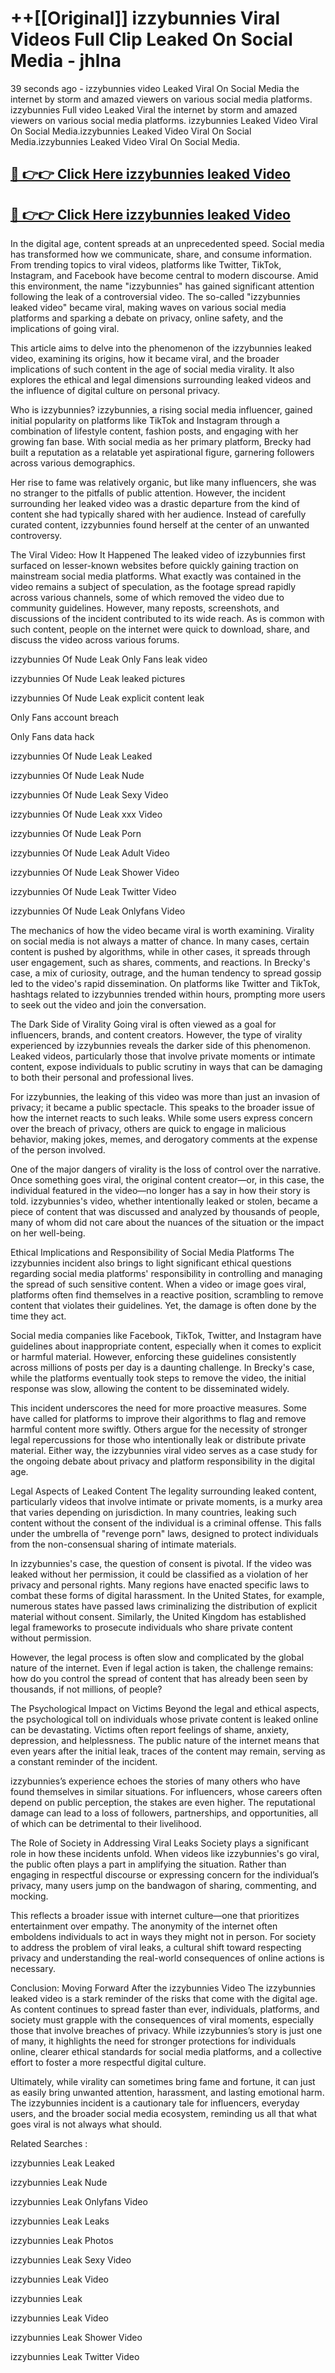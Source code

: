 # ++[[Original]] izzybunnies Viral Videos Full Clip Leaked On Social Media - jhlna<br>

39 seconds ago - izzybunnies video Leaked Viral On Social Media the internet by storm and amazed viewers on various social media platforms.
izzybunnies Full video Leaked Viral the internet by storm and amazed viewers on various social media platforms. izzybunnies Leaked Video Viral On Social Media.izzybunnies Leaked Video Viral On Social Media.izzybunnies Leaked Video Viral On Social Media.<br>


## [🔴 👉👉 Click Here izzybunnies leaked Video ](https://onlyclips.site?title=izzybunnies&ref=git)

## [🔴 👉👉 Click Here izzybunnies leaked Video ](https://onlyclips.site?title=izzybunnies&ref=git)

In the digital age, content spreads at an unprecedented speed. Social media has transformed how we communicate, share, and consume information. From trending topics to viral videos, platforms like Twitter, TikTok, Instagram, and Facebook have become central to modern discourse. Amid this environment, the name "izzybunnies" has gained significant attention following the leak of a controversial video. The so-called "izzybunnies leaked video" became viral, making waves on various social media platforms and sparking a debate on privacy, online safety, and the implications of going viral.

This article aims to delve into the phenomenon of the izzybunnies leaked video, examining its origins, how it became viral, and the broader implications of such content in the age of social media virality. It also explores the ethical and legal dimensions surrounding leaked videos and the influence of digital culture on personal privacy.

Who is izzybunnies?
izzybunnies, a rising social media influencer, gained initial popularity on platforms like TikTok and Instagram through a combination of lifestyle content, fashion posts, and engaging with her growing fan base. With social media as her primary platform, Brecky had built a reputation as a relatable yet aspirational figure, garnering followers across various demographics.

Her rise to fame was relatively organic, but like many influencers, she was no stranger to the pitfalls of public attention. However, the incident surrounding her leaked video was a drastic departure from the kind of content she had typically shared with her audience. Instead of carefully curated content, izzybunnies found herself at the center of an unwanted controversy.

The Viral Video: How It Happened
The leaked video of izzybunnies first surfaced on lesser-known websites before quickly gaining traction on mainstream social media platforms. What exactly was contained in the video remains a subject of speculation, as the footage spread rapidly across various channels, some of which removed the video due to community guidelines. However, many reposts, screenshots, and discussions of the incident contributed to its wide reach. As is common with such content, people on the internet were quick to download, share, and discuss the video across various forums.

izzybunnies Of Nude Leak Only Fans leak video

izzybunnies Of Nude Leak leaked pictures

izzybunnies Of Nude Leak explicit content leak

Only Fans account breach

Only Fans data hack

izzybunnies Of Nude Leak Leaked

izzybunnies Of Nude Leak Nude

izzybunnies Of Nude Leak Sexy Video

izzybunnies Of Nude Leak xxx Video

izzybunnies Of Nude Leak Porn

izzybunnies Of Nude Leak Adult Video

izzybunnies Of Nude Leak Shower Video

izzybunnies Of Nude Leak Twitter Video

izzybunnies Of Nude Leak Onlyfans Video

The mechanics of how the video became viral is worth examining. Virality on social media is not always a matter of chance. In many cases, certain content is pushed by algorithms, while in other cases, it spreads through user engagement, such as shares, comments, and reactions. In Brecky's case, a mix of curiosity, outrage, and the human tendency to spread gossip led to the video's rapid dissemination. On platforms like Twitter and TikTok, hashtags related to izzybunnies trended within hours, prompting more users to seek out the video and join the conversation.

The Dark Side of Virality
Going viral is often viewed as a goal for influencers, brands, and content creators. However, the type of virality experienced by izzybunnies reveals the darker side of this phenomenon. Leaked videos, particularly those that involve private moments or intimate content, expose individuals to public scrutiny in ways that can be damaging to both their personal and professional lives.

For izzybunnies, the leaking of this video was more than just an invasion of privacy; it became a public spectacle. This speaks to the broader issue of how the internet reacts to such leaks. While some users express concern over the breach of privacy, others are quick to engage in malicious behavior, making jokes, memes, and derogatory comments at the expense of the person involved.

One of the major dangers of virality is the loss of control over the narrative. Once something goes viral, the original content creator—or, in this case, the individual featured in the video—no longer has a say in how their story is told. izzybunnies's video, whether intentionally leaked or stolen, became a piece of content that was discussed and analyzed by thousands of people, many of whom did not care about the nuances of the situation or the impact on her well-being.

Ethical Implications and Responsibility of Social Media Platforms
The izzybunnies incident also brings to light significant ethical questions regarding social media platforms' responsibility in controlling and managing the spread of such sensitive content. When a video or image goes viral, platforms often find themselves in a reactive position, scrambling to remove content that violates their guidelines. Yet, the damage is often done by the time they act.

Social media companies like Facebook, TikTok, Twitter, and Instagram have guidelines about inappropriate content, especially when it comes to explicit or harmful material. However, enforcing these guidelines consistently across millions of posts per day is a daunting challenge. In Brecky's case, while the platforms eventually took steps to remove the video, the initial response was slow, allowing the content to be disseminated widely.

This incident underscores the need for more proactive measures. Some have called for platforms to improve their algorithms to flag and remove harmful content more swiftly. Others argue for the necessity of stronger legal repercussions for those who intentionally leak or distribute private material. Either way, the izzybunnies viral video serves as a case study for the ongoing debate about privacy and platform responsibility in the digital age.

Legal Aspects of Leaked Content
The legality surrounding leaked content, particularly videos that involve intimate or private moments, is a murky area that varies depending on jurisdiction. In many countries, leaking such content without the consent of the individual is a criminal offense. This falls under the umbrella of "revenge porn" laws, designed to protect individuals from the non-consensual sharing of intimate materials.

In izzybunnies's case, the question of consent is pivotal. If the video was leaked without her permission, it could be classified as a violation of her privacy and personal rights. Many regions have enacted specific laws to combat these forms of digital harassment. In the United States, for example, numerous states have passed laws criminalizing the distribution of explicit material without consent. Similarly, the United Kingdom has established legal frameworks to prosecute individuals who share private content without permission.

However, the legal process is often slow and complicated by the global nature of the internet. Even if legal action is taken, the challenge remains: how do you control the spread of content that has already been seen by thousands, if not millions, of people?

The Psychological Impact on Victims
Beyond the legal and ethical aspects, the psychological toll on individuals whose private content is leaked online can be devastating. Victims often report feelings of shame, anxiety, depression, and helplessness. The public nature of the internet means that even years after the initial leak, traces of the content may remain, serving as a constant reminder of the incident.

izzybunnies’s experience echoes the stories of many others who have found themselves in similar situations. For influencers, whose careers often depend on public perception, the stakes are even higher. The reputational damage can lead to a loss of followers, partnerships, and opportunities, all of which can be detrimental to their livelihood.

The Role of Society in Addressing Viral Leaks
Society plays a significant role in how these incidents unfold. When videos like izzybunnies's go viral, the public often plays a part in amplifying the situation. Rather than engaging in respectful discourse or expressing concern for the individual’s privacy, many users jump on the bandwagon of sharing, commenting, and mocking.

This reflects a broader issue with internet culture—one that prioritizes entertainment over empathy. The anonymity of the internet often emboldens individuals to act in ways they might not in person. For society to address the problem of viral leaks, a cultural shift toward respecting privacy and understanding the real-world consequences of online actions is necessary.

Conclusion: Moving Forward After the izzybunnies Video
The izzybunnies leaked video is a stark reminder of the risks that come with the digital age. As content continues to spread faster than ever, individuals, platforms, and society must grapple with the consequences of viral moments, especially those that involve breaches of privacy. While izzybunnies’s story is just one of many, it highlights the need for stronger protections for individuals online, clearer ethical standards for social media platforms, and a collective effort to foster a more respectful digital culture.

Ultimately, while virality can sometimes bring fame and fortune, it can just as easily bring unwanted attention, harassment, and lasting emotional harm. The izzybunnies incident is a cautionary tale for influencers, everyday users, and the broader social media ecosystem, reminding us all that what goes viral is not always what should.

Related Searches :

izzybunnies Leak Leaked

izzybunnies Leak Nude

izzybunnies Leak Onlyfans Video

izzybunnies Leak Leaks

izzybunnies Leak Photos

izzybunnies Leak Sexy Video

izzybunnies Leak Video

izzybunnies Leak

izzybunnies Leak Video

izzybunnies Leak Shower Video

izzybunnies Leak Twitter Video

